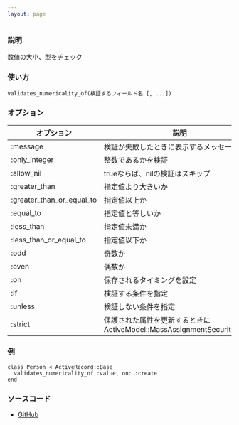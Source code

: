 ```yaml
---
layout: page
---
```

### 説明
数値の大小、型をチェック

### 使い方
    validates_numericality_of(検証するフィールド名 [, ...])

### オプション

オプション                  | 説明
------------------------- | ---------------------------------------------------------
:message                  | 検証が失敗したときに表示するメッセージ
:only_integer             | 整数であるかを検証
:allow_nil                | trueならば、nilの検証はスキップ
:greater_than             | 指定値より大きいか
:greater_than_or_equal_to | 指定値以上か
:equal_to                 | 指定値と等しいか
:less_than                | 指定値未満か
:less_than_or_equal_to    | 指定値以下か
:odd                      | 奇数か
:even                     | 偶数か
:on                       | 保存されるタイミングを設定
:if                       | 検証する条件を指定
:unless                   | 検証しない条件を指定
:strict                   | 保護された属性を更新するときにActiveModel::MassAssignmentSecurity::Error

### 例
    class Person < ActiveRecord::Base
      validates_numericality_of :value, on: :create
    end

### ソースコード
* [GitHub](https://github.com/rails/rails/blob/f888fad4db6d6956b675ca0441baa5aa63edae32/activemodel/lib/active_model/validations/numericality.rb#L154)